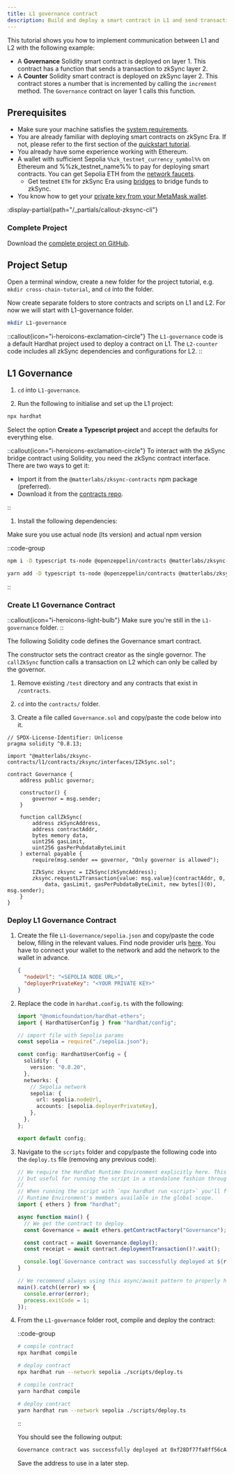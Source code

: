 ```yaml
---
title: L1 governance contract
description: Build and deploy a smart contract in L1 and send transactions that update the state of a contract in zkSync.
---
```


This tutorial shows you how to implement communication between L1 and L2 with the following example:

- A **Governance** Solidity smart contract is deployed on layer 1. This contract has a function that sends a transaction
  to zkSync layer 2.
- A **Counter** Solidity smart contract is deployed on zkSync layer 2. This contract stores a number that is incremented
  by calling the `increment` method. The `Governance` contract on layer 1 calls this function.

## Prerequisites

- Make sure your machine satisfies the [system
  requirements](https://github.com/matter-labs/era-compiler-solidity/tree/main#system-requirements).
- You are already familiar with deploying smart contracts on zkSync Era.
  If not, please refer to the first section of the [quickstart tutorial](https://docs.zksync.io/build/quick-start).
- You already have some experience working with Ethereum.
- A wallet with sufficient Sepolia `%%zk_testnet_currency_symbol%%` on Ethereum and %%zk_testnet_name%% to pay for deploying smart
  contracts. You can get Sepolia ETH from the [network faucets](https://docs.zksync.io/ecosystem/network-faucets).
  - Get testnet `ETH` for zkSync Era using [bridges](https://zksync.io/explore#bridges) to bridge funds to zkSync.
- You know how to get your [private key from your MetaMask wallet](https://support.metamask.io/hc/en-us/articles/360015289632-How-to-export-an-account-s-private-key).

:display-partial{path="/_partials/callout-zksync-cli"}

### Complete Project

Download the [complete project on GitHub](https://github.com/matter-labs/tutorials/tree/main/cross-chain).

## Project Setup

Open a terminal window, create a new folder for the project tutorial, e.g. `mkdir cross-chain-tutorial`, and `cd` into
the folder.

Now create separate folders to store contracts and scripts on L1 and L2. For now we will start with L1-governance
folder.

```sh
mkdir L1-governance
```

::callout{icon="i-heroicons-exclamation-circle"}
The `L1-governance` code is a default Hardhat project used to deploy a contract on L1.
The `L2-counter` code includes all zkSync dependencies and configurations for L2.
::

## L1 Governance

1. `cd` into `L1-governance`.

2. Run the following to initialise and set up the L1 project:

```sh
npx hardhat
```

Select the option **Create a Typescript project** and accept the defaults for everything else.

::callout{icon="i-heroicons-exclamation-circle"}
To interact with the zkSync bridge contract using Solidity, you need
the zkSync contract interface. There are two ways to get it:

- Import it from the `@matterlabs/zksync-contracts` npm package (preferred).
- Download it from the [contracts repo](https://github.com/matter-labs/era-contracts).

::

1. Install the following dependencies:

Make sure you use actual node (lts version) and actual npm version

::code-group

```bash [npm]
npm i -D typescript ts-node @openzeppelin/contracts @matterlabs/zksync-contracts @nomicfoundation/hardhat-ethers @typechain/ethers-v6 @typechain/hardhat typechain ethers
```

```bash [yarn]
yarn add -D typescript ts-node @openzeppelin/contracts @matterlabs/zksync-contracts @nomicfoundation/hardhat-ethers @typechain/ethers-v6 @typechain/hardhat typechain ethers
```

::

### Create L1 Governance Contract

::callout{icon="i-heroicons-light-bulb"}
Make sure you're still in the `L1-governance` folder.
::

The following Solidity code defines the Governance smart contract.

The constructor sets the contract creator as the single governor.
The `callZkSync` function calls a transaction on L2 which can only be called by the governor.

1. Remove existing `/test` directory and any contracts that exist in `/contracts`.

2. `cd` into the `contracts/` folder.

3. Create a file called `Governance.sol` and copy/paste the code below into it.

```solidity [Governance.sol]
// SPDX-License-Identifier: Unlicense
pragma solidity ^0.8.13;

import "@matterlabs/zksync-contracts/l1/contracts/zksync/interfaces/IZkSync.sol";

contract Governance {
    address public governor;

    constructor() {
        governor = msg.sender;
    }

    function callZkSync(
        address zkSyncAddress,
        address contractAddr,
        bytes memory data,
        uint256 gasLimit,
        uint256 gasPerPubdataByteLimit
    ) external payable {
        require(msg.sender == governor, "Only governor is allowed");

        IZkSync zksync = IZkSync(zkSyncAddress);
        zksync.requestL2Transaction{value: msg.value}(contractAddr, 0,
            data, gasLimit, gasPerPubdataByteLimit, new bytes[](0), msg.sender);
    }
}
```

### Deploy L1 Governance Contract

1. Create the file `L1-Governance/sepolia.json` and copy/paste the code below, filling in the relevant values.
  Find node provider urls [here](https://chainlist.org/chain/11155111).
  You have to connect your wallet to the network and add the network to the wallet in advance.

    ```json [L1-Governance/sepolia.json]
    {
      "nodeUrl": "<SEPOLIA NODE URL>",
      "deployerPrivateKey": "<YOUR PRIVATE KEY>"
    }
    ```

1. Replace the code in `hardhat.config.ts` with the following:

    ```ts
    import "@nomicfoundation/hardhat-ethers";
    import { HardhatUserConfig } from "hardhat/config";

    // import file with Sepolia params
    const sepolia = require("./sepolia.json");

    const config: HardhatUserConfig = {
      solidity: {
        version: "0.8.20",
      },
      networks: {
        // Sepolia network
        sepolia: {
          url: sepolia.nodeUrl,
          accounts: [sepolia.deployerPrivateKey],
        },
      },
    };

    export default config;
    ```

1. Navigate to the `scripts` folder and copy/paste the following code into the `deploy.ts` file (removing any previous
   code):

    ```ts
    // We require the Hardhat Runtime Environment explicitly here. This is optional
    // but useful for running the script in a standalone fashion through `node <script>`.
    //
    // When running the script with `npx hardhat run <script>` you'll find the Hardhat
    // Runtime Environment's members available in the global scope.
    import { ethers } from "hardhat";

    async function main() {
      // We get the contract to deploy
      const Governance = await ethers.getContractFactory("Governance");

      const contract = await Governance.deploy();
      const receipt = await contract.deploymentTransaction()?.wait();

      console.log(`Governance contract was successfully deployed at ${receipt?.contractAddress}`);
    }

    // We recommend always using this async/await pattern to properly handle errors.
    main().catch((error) => {
      console.error(error);
      process.exitCode = 1;
    });
    ```

1. From the `L1-governance` folder root, compile and deploy the contract:

    ::code-group

    ```sh [npm]
    # compile contract
    npx hardhat compile

    # deploy contract
    npx hardhat run --network sepolia ./scripts/deploy.ts
    ```

    ```sh [yarn]
    # compile contract
    yarn hardhat compile

    # deploy contract
    yarn hardhat run --network sepolia ./scripts/deploy.ts
    ```

    ::

    You should see the following output:

    ```sh
    Governance contract was successfully deployed at 0xf28Df77fa8ff56cA3084bd11c1CAF5033A7b8C4A
    ```

    Save the address to use in a later step.
